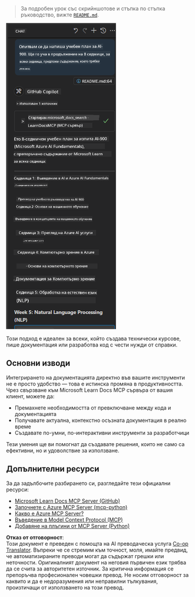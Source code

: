 <!--
CO_OP_TRANSLATOR_METADATA:
{
  "original_hash": "4319d291c9d124ecafea52b3d04bfa0e",
  "translation_date": "2025-06-23T11:18:16+00:00",
  "source_file": "09-CaseStudy/docs-mcp/README.md",
  "language_code": "bg"
}
-->
> За подробен урок със скрийншотове и стъпка по стъпка ръководство, вижте [`README.md`](./solution/scenario3/README.md).

![Преглед на сценарий 3](../../../../translated_images/step4-prompt-chat.12187bb001605efc5077992b621f0fcd1df12023c5dce0464f8eb8f3d595218f.bg.png)

Този подход е идеален за всеки, който създава технически курсове, пише документация или разработва код с чести нужди от справки.

## Основни изводи

Интегрирането на документацията директно във вашите инструменти не е просто удобство — това е истинска промяна в продуктивността. Чрез свързване към Microsoft Learn Docs MCP сървъра от вашия клиент, можете да:

- Премахнете необходимостта от превключване между кода и документацията
- Получавате актуална, контекстно осъзната документация в реално време
- Създавате по-умни, по-интерактивни инструменти за разработчици

Тези умения ще ви помогнат да създавате решения, които не само са ефективни, но и удоволствие за използване.

## Допълнителни ресурси

За да задълбочите разбирането си, разгледайте тези официални ресурси:

- [Microsoft Learn Docs MCP Server (GitHub)](https://github.com/MicrosoftDocs/mcp)
- [Започнете с Azure MCP Server (mcp-python)](https://learn.microsoft.com/en-us/azure/developer/azure-mcp-server/get-started#create-the-python-app)
- [Какво е Azure MCP Server?](https://learn.microsoft.com/en-us/azure/developer/azure-mcp-server/)
- [Въведение в Model Context Protocol (MCP)](https://modelcontextprotocol.io/introduction)
- [Добавяне на плъгини от MCP Server (Python)](https://learn.microsoft.com/en-us/semantic-kernel/concepts/plugins/adding-mcp-plugins)

**Отказ от отговорност**:  
Този документ е преведен с помощта на AI преводаческа услуга [Co-op Translator](https://github.com/Azure/co-op-translator). Въпреки че се стремим към точност, моля, имайте предвид, че автоматизираните преводи могат да съдържат грешки или неточности. Оригиналният документ на неговия първичен език трябва да се счита за авторитетен източник. За критична информация се препоръчва професионален човешки превод. Не носим отговорност за каквито и да е недоразумения или неправилни тълкувания, произтичащи от използването на този превод.